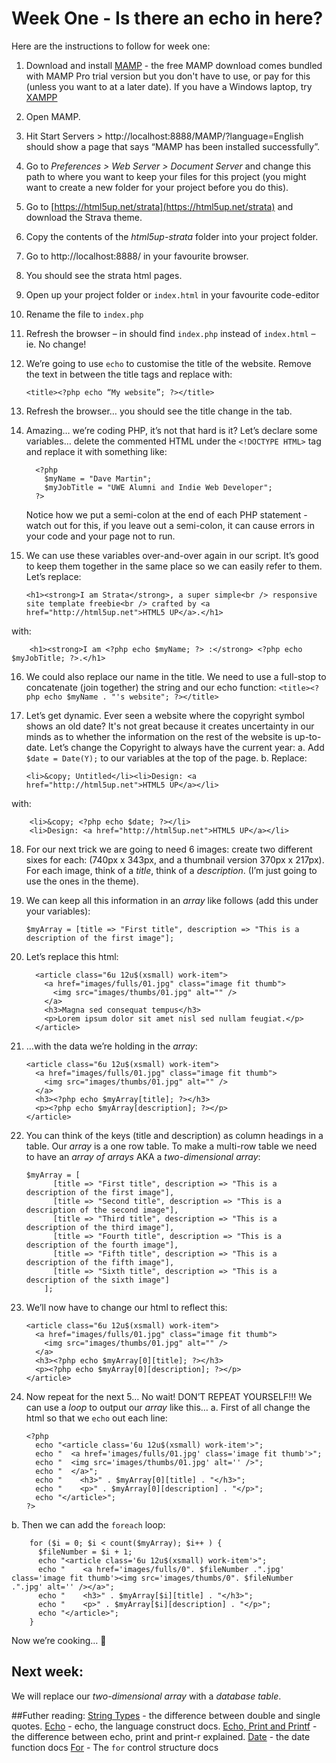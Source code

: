 # Week One - Is there an echo in here?

Here are the instructions to follow for week one:

1.	Download and install [MAMP](https://www.mamp.info/en/) - the free MAMP download comes bundled with MAMP Pro trial version but you don't have to use, or pay for this (unless you want to at a later date). If you have a Windows laptop, try [XAMPP](https://www.apachefriends.org/index.html)
2.	Open MAMP.
3.	Hit Start Servers > http://localhost:8888/MAMP/?language=English should show a page that says “MAMP has been installed successfully”.
4.	Go to *Preferences > Web Server > Document Server* and change this path to where you want to keep your files for this project (you might want to create a new folder for your project before you do this).
5.	Go to [https://html5up.net/strata](https://html5up.net/strata) and download the Strava theme.
6.	Copy the contents of the *html5up-strata* folder into your project folder.
7.	Go to http://localhost:8888/ in your favourite browser.
8.	You should see the strata html pages.
9.	Open up your project folder or `index.html` in your favourite code-editor
10.	Rename the file to `index.php`
11.	Refresh the browser – in should find `index.php` instead of `index.html` – ie. No change!
12.	We’re going to use `echo` to customise the title of the website. Remove the text in between the title tags and replace with:

    `<title><?php echo “My website”; ?></title>`

13.	Refresh the browser… you should see the title change in the tab.
14.	Amazing… we’re coding PHP, it’s not that hard is it?
    Let’s declare some variables… delete the commented HTML under the `<!DOCTYPE HTML>` tag and replace it with something like:

          <?php
            $myName = "Dave Martin";
            $myJobTitle = "UWE Alumni and Indie Web Developer";
          ?>

    Notice how we put a semi-colon at the end of each PHP statement - watch out for this, if you leave out a semi-colon, it can cause errors in your code and your page not to run.
15. We can use these variables over-and-over again in our script.  It’s good to keep them together in the same place so we can easily refer to them.  Let’s replace:

        <h1><strong>I am Strata</strong>, a super simple<br /> responsive site template freebie<br /> crafted by <a href="http://html5up.net">HTML5 UP</a>.</h1>

with:

        <h1><strong>I am <?php echo $myName; ?> :</strong> <?php echo $myJobTitle; ?>.</h1>

16.	We could also replace our name in the title.  We need to use a full-stop to concatenate (join together) the string and our echo function:
    `<title><?php echo $myName . "'s website"; ?></title>`
17.	Let’s get dynamic.  Ever seen a website where the copyright symbol shows an old date?  It's not great because it creates uncertainty in our minds as to whether the information on the rest of the website is up-to-date.  Let’s change the Copyright to always have the current year:
a.	Add `$date = Date(Y);` to our variables at the top of the page.
b.	Replace:

        <li>&copy; Untitled</li><li>Design: <a href="http://html5up.net">HTML5 UP</a></li>
with:

        <li>&copy; <?php echo $date; ?></li>
        <li>Design: <a href="http://html5up.net">HTML5 UP</a></li>

18.	For our next trick we are going to need 6 images: create two different sixes for each: (740px x 343px, and a thumbnail version 370px x 217px).  For each image, think of a *title*, think of a *description*. (I’m just going to use the ones in the theme).
19.	We can keep all this information in an *array* like follows (add this under your variables):

        $myArray = [title => "First title", description => "This is a description of the first image"];

20.	Let’s replace this html:

          <article class="6u 12u$(xsmall) work-item">
            <a href="images/fulls/01.jpg" class="image fit thumb">
              <img src="images/thumbs/01.jpg" alt="" />
            </a>
            <h3>Magna sed consequat tempus</h3>
            <p>Lorem ipsum dolor sit amet nisl sed nullam feugiat.</p>
          </article>

21.	…with the data we’re holding in the *array*:

        <article class="6u 12u$(xsmall) work-item">
          <a href="images/fulls/01.jpg" class="image fit thumb">
            <img src="images/thumbs/01.jpg" alt="" />
          </a>
          <h3><?php echo $myArray[title]; ?></h3>
          <p><?php echo $myArray[description]; ?></p>
        </article>

22.	You can think of the keys (title and description) as column headings in a table.  Our *array* is a one row table.  To make a multi-row table we need to have an *array of arrays* AKA a *two-dimensional array*:

        $myArray = [
              [title => "First title", description => "This is a description of the first image"],
              [title => "Second title", description => "This is a description of the second image"],
              [title => "Third title", description => "This is a description of the third image"],
              [title => "Fourth title", description => "This is a description of the fourth image"],
              [title => "Fifth title", description => "This is a description of the fifth image"],
              [title => "Sixth title", description => "This is a description of the sixth image"]
            ];

23.	We’ll now have to change our html to reflect this:

        <article class="6u 12u$(xsmall) work-item">
          <a href="images/fulls/01.jpg" class="image fit thumb">
            <img src="images/thumbs/01.jpg" alt="" />
          </a>
          <h3><?php echo $myArray[0][title]; ?></h3>
          <p><?php echo $myArray[0][description]; ?></p>
        </article>

24.	Now repeat for the next 5… No wait!  DON’T REPEAT YOURSELF!!!  We can use a *loop* to output our *array* like this…
a.	First of all change the html so that we `echo` out each line:

        <?php
          echo "<article class='6u 12u$(xsmall) work-item'>";
          echo "  <a href='images/fulls/01.jpg' class='image fit thumb'>";
          echo "  <img src='images/thumbs/01.jpg' alt='' />";
          echo "  </a>";
          echo "	<h3>" . $myArray[0][title] . "</h3>";
          echo "	<p>" . $myArray[0][description] . "</p>";
          echo "</article>";
        ?>

b.	Then we can add the `foreach` loop:

        for ($i = 0; $i < count($myArray); $i++ ) {
          $fileNumber = $i + 1;
          echo "<article class='6u 12u$(xsmall) work-item'>";
          echo "	<a href='images/fulls/0". $fileNumber .".jpg' class='image fit thumb'><img src='images/thumbs/0". $fileNumber .".jpg' alt='' /></a>";
          echo "	<h3>" . $myArray[$i][title] . "</h3>";
          echo "	<p>" . $myArray[$i][description] . "</p>";
          echo "</article>";
        }

Now we’re cooking… 🍳

## Next week:
We will replace our *two-dimensional array* with a *database table*.

##Futher reading:
[String Types](http://www.phptherightway.com/pages/The-Basics.html#string-types) - the difference between double and single quotes.
[Echo](http://php.net/manual/en/function.echo.php) - echo, the language construct docs.
[Echo, Print and Printf](https://stackoverflow.com/questions/1647322/whats-the-difference-between-echo-print-and-print-r-in-php) - the difference between echo, print and print-r explained.
[Date](http://nl3.php.net/manual/en/function.date.php)  - the date function docs
[For](http://nl1.php.net/manual/en/control-structures.for.php) - The `for` control structure docs
